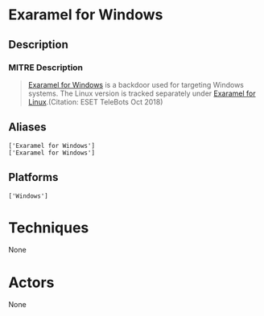 
# Exaramel for Windows

## Description

### MITRE Description

> [Exaramel for Windows](https://attack.mitre.org/software/S0343) is a backdoor used for targeting Windows systems. The Linux version is tracked separately under [Exaramel for Linux](https://attack.mitre.org/software/S0401).(Citation: ESET TeleBots Oct 2018)

## Aliases

```
['Exaramel for Windows']
['Exaramel for Windows']
```

## Platforms

```
['Windows']
```

# Techniques

None

# Actors

None
